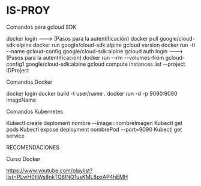 # IS-PROY

Comandos para gcloud SDK

docker login 
---> (Pasos para la autentificación)
docker pull google/cloud-sdk:alpine
docker run google/cloud-sdk:alpine gcloud version
docker run -ti --name gcloud-config google/cloud-sdk:alpine gcloud auth login
---> (Pasos para la autentificación)
docker run --rm --volumes-from gcloud-config1 google/cloud-sdk:alpine gcloud compute instances list --project  IDProject

Comandos Docker

docker login 
docker build -t user/name .
docker run -d -p 9090:9090 imageName

Comandos Kubernetes

Kubectl create deploment nombre --image=nombreImagen
Kubectl get pods
Kubectl expose deployment nombrePod --port=9090
Kubectl get service

RECOMENDACIONES

  Curso Docker

https://www.youtube.com/playlist?list=PLwH0tlWs8nkTQ8lNQ1usKML8pxAP4hEMH
